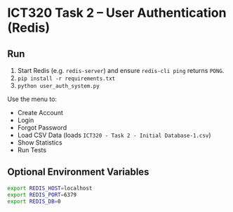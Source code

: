 # ICT320 Task 2 – User Authentication (Redis)

## Run

1. Start Redis (e.g. `redis-server`) and ensure `redis-cli ping` returns `PONG`.
2. `pip install -r requirements.txt`
3. `python user_auth_system.py`

Use the menu to:

- Create Account
- Login
- Forgot Password
- Load CSV Data (loads `ICT320 - Task 2 - Initial Database-1.csv`)
- Show Statistics
- Run Tests

## Optional Environment Variables

```bash
export REDIS_HOST=localhost
export REDIS_PORT=6379
export REDIS_DB=0
```
